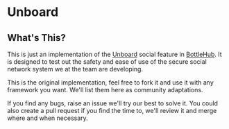 # Unboard

## What's This?

This is just an implementation of the [Unboard](https://github.com/bottlehub/Unboard) social feature in [BottleHub](https://github.com/bottlehub/bottlehub). It is designed to test out the safety and ease of use of the secure social network system we at the team are developing.

This is the original implementation, feel free to fork it and use it with any framework you want. We'll list them here as community adaptations.

If you find any bugs, raise an issue we'll try our best to solve it. You could also create a pull request if you find the time to, we'll review it and merge where and when necessary.